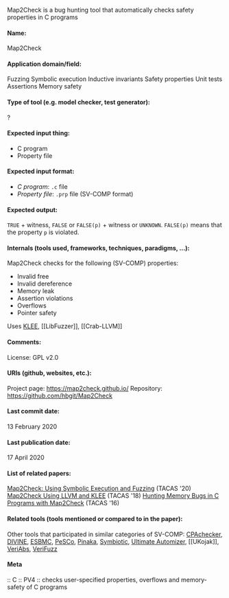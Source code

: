 Map2Check is a bug hunting tool that automatically checks safety properties in C programs

#### Name:
Map2Check

#### Application domain/field:
Fuzzing
Symbolic execution
Inductive invariants
Safety properties
Unit tests
Assertions
Memory safety

#### Type of tool (e.g. model checker, test generator):
?

#### Expected input thing:
- C program
- Property file

#### Expected input format:
- *C program*: `.c` file
- *Property file*: `.prp` file (SV-COMP format)

#### Expected output:
`TRUE` + witness, `FALSE` or `FALSE(p)` + witness or `UNKNOWN`.
`FALSE(p)` means that the property `p` is violated.

#### Internals (tools used, frameworks, techniques, paradigms, ...):
Map2Check checks for the following (SV-COMP) properties:
- Invalid free
- Invalid dereference
- Memory leak
- Assertion violations
- Overflows
- Pointer safety

Uses [KLEE](KLEE.md), [[LibFuzzer]], [[Crab-LLVM]]

#### Comments:
License: GPL v2.0

#### URIs (github, websites, etc.):
Project page: https://map2check.github.io/
Repository: https://github.com/hbgit/Map2Check

#### Last commit date:
13 February 2020

#### Last publication date:
17 April 2020

#### List of related papers:
[Map2Check: Using Symbolic Execution and Fuzzing](https://doi.org/10.1007/978-3-030-45237-7_29) (TACAS '20)
[Map2Check Using LLVM and KLEE](https://doi.org/10.1007/978-3-319-89963-3_28) (TACAS '18)
[Hunting Memory Bugs in C Programs with Map2Check](https://doi.org/10.1007/978-3-662-49674-9_64) (TACAS '16)

#### Related tools (tools mentioned or compared to in the paper):
Other tools that participated in similar categories of SV-COMP: [CPAchecker](Checkers/CPAchecker.md), [DIVINE](DIVINE.md), [ESBMC](ESBMC.md), [PeSCo](Metatools/PeSCo.md), [Pinaka](Pinaka.md), [Symbiotic](Symbiotic.md), [Ultimate Automizer](Ultimate%20Automizer.md), [[UKojak]], [VeriAbs](VeriAbs.md), [VeriFuzz](VeriFuzz.md)

#### Meta
:: C
:: PV4 :: checks user-specified properties, overflows and memory-safety of C programs